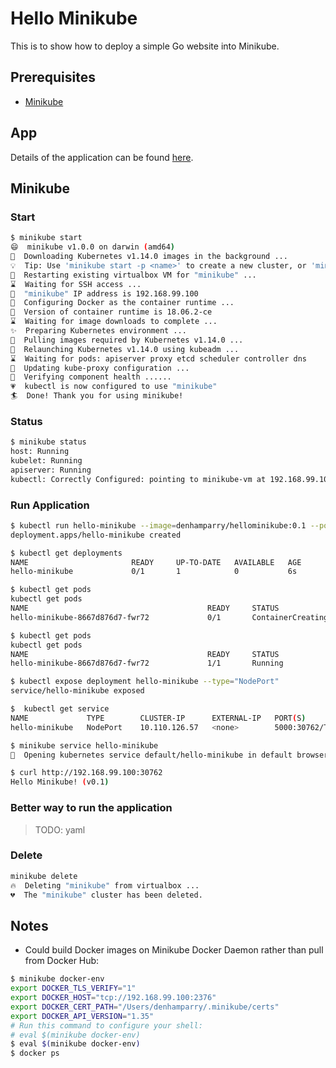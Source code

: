 # Hello Minikube

This is to show how to deploy a simple Go website into Minikube.

## Prerequisites

* [Minikube](https://kubernetes.io/docs/tasks/tools/install-minikube/)

## App

Details of the application can be found [here](app/README.md).

## Minikube

### Start

```bash
$ minikube start
😄  minikube v1.0.0 on darwin (amd64)
🤹  Downloading Kubernetes v1.14.0 images in the background ...
💡  Tip: Use 'minikube start -p <name>' to create a new cluster, or 'minikube delete' to delete this one.
🔄  Restarting existing virtualbox VM for "minikube" ...
⌛  Waiting for SSH access ...
📶  "minikube" IP address is 192.168.99.100
🐳  Configuring Docker as the container runtime ...
🐳  Version of container runtime is 18.06.2-ce
⌛  Waiting for image downloads to complete ...
✨  Preparing Kubernetes environment ...
🚜  Pulling images required by Kubernetes v1.14.0 ...
🔄  Relaunching Kubernetes v1.14.0 using kubeadm ...
⌛  Waiting for pods: apiserver proxy etcd scheduler controller dns
📯  Updating kube-proxy configuration ...
🤔  Verifying component health ......
💗  kubectl is now configured to use "minikube"
🏄  Done! Thank you for using minikube!
```

### Status

```bash
$ minikube status
host: Running
kubelet: Running
apiserver: Running
kubectl: Correctly Configured: pointing to minikube-vm at 192.168.99.100
```

### Run Application

```bash
$ kubectl run hello-minikube --image=denhamparry/hellominikube:0.1 --port=5000 --image-pull-policy=Always
deployment.apps/hello-minikube created
```

```bash
$ kubectl get deployments
NAME                       READY     UP-TO-DATE   AVAILABLE   AGE
hello-minikube             0/1       1            0           6s
```

```bash
$ kubectl get pods
kubectl get pods
NAME                                        READY     STATUS              RESTARTS   AGE
hello-minikube-8667d876d7-fwr72             0/1       ContainerCreating   0          5s
```

```bash
$ kubectl get pods
kubectl get pods
NAME                                        READY     STATUS              RESTARTS   AGE
hello-minikube-8667d876d7-fwr72             1/1       Running             0          57s
```

```bash
$ kubectl expose deployment hello-minikube --type="NodePort"
service/hello-minikube exposed
```

```bash
$  kubectl get service
NAME             TYPE        CLUSTER-IP      EXTERNAL-IP   PORT(S)          AGE
hello-minikube   NodePort    10.110.126.57   <none>        5000:30762/TCP   19s
```

```bash
$ minikube service hello-minikube
🎉  Opening kubernetes service default/hello-minikube in default browser...
```

```bash
$ curl http://192.168.99.100:30762
Hello Minikube! (v0.1)
```

### Better way to run the application

> TODO: yaml

### Delete

```bash
minikube delete
🔥  Deleting "minikube" from virtualbox ...
💔  The "minikube" cluster has been deleted.
```

## Notes

* Could build Docker images on Minikube Docker Daemon rather than pull from Docker Hub:

```bash
$ minikube docker-env
export DOCKER_TLS_VERIFY="1"
export DOCKER_HOST="tcp://192.168.99.100:2376"
export DOCKER_CERT_PATH="/Users/denhamparry/.minikube/certs"
export DOCKER_API_VERSION="1.35"
# Run this command to configure your shell:
# eval $(minikube docker-env)
$ eval $(minikube docker-env)
$ docker ps
```